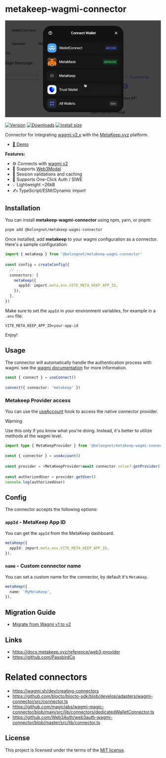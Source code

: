 # metakeep-wagmi-connector

<p align="center">
  <img src="./docs/cover.gif" alt="metakeep-wagmi-connector" width="696" />
</p>

[![Version](https://img.shields.io/npm/v/@belongnet/metakeep-wagmi-connector)](https://www.npmjs.com/package/@belongnet/metakeep-wagmi-connector)
[![Downloads](https://img.shields.io/npm/dw/@belongnet/metakeep-wagmi-connector)](https://www.npmjs.com/package/@belongnet/metakeep-wagmi-connector)
[![install size](https://packagephobia.com/badge?p=@belongnet/metakeep-wagmi-connector)](https://packagephobia.com/result?p=@belongnet/metakeep-wagmi-connector)

Connector for integrating [wagmi v2.x](https://wagmi.sh/) with the [MetaKeep.xyz](https://metakeep.xyz/) platform.

- [👀 Demo](https://belongnet.github.io/metakeep-wagmi-connector/)

**Features:**

- ⚙ Connects with [wagmi v2](https://wagmi.sh/)
- 🔮 Supports [Web3Modal](https://docs.walletconnect.com/web3modal/about)
- 📐 Session validations and caching
- 🔐 Supports One-Click Auth / SIWE
- 💡 Lightweight ~26kB
- ✍️ TypeScript/ESM/Dynamic import

## Installation

You can install **metakeep-wagmi-connector** using npm, yarn, or pnpm:

```bash
pnpm add @belongnet/metakeep-wagmi-connector
```

Once installed, add **metakeep** to your wagmi configuration as a connector. Here's a sample configuration:

```ts
import { metaKeep } from '@belongnet/metakeep-wagmi-connector'

const config = createConfig({
  // ...
  connectors: [
    metaKeep({
      appId: import.meta.env.VITE_META_KEEP_APP_ID,
    }),
  ],
})
```

Make sure to set the `appId` in your environment variables, for example in a `.env` file:

```env
VITE_META_KEEP_APP_ID=your-app-id
```

Enjoy!

## Usage

The connector will automatically handle the authentication process with wagmi. see the [wagmi documentation](https://wagmi.sh/) for more information.

```ts
const { connect } = useConnect()

connect({ connector: 'metakeep' })
```

### Metakeep Provider access

You can use the [useAccount](https://wagmi.sh/react/api/hooks/useAccount#connector) hook to access the native connector provider.

> [!WARNING]
> Use this only if you know what you're doing. Instead, it's better to utilize methods at the wagmi level.

```ts
import type { MetaKeepProvider } from '@belongnet/metakeep-wagmi-connector'

const { connector } = useAccount()

const provider = <MetaKeepProvider>await connector.value?.getProvider()

const authorizedUser = provider.getUser()
console.log(authorizedUser)
```

## Config 

The connector accepts the following options:

### `appId` - MetaKeep App ID

You can get the `appId` from the MetaKeep dashboard.

```ts
metaKeep({
  appId: import.meta.env.VITE_META_KEEP_APP_ID,
}),
```

### `name` - Custom connector name 

You can set a custom name for the connector, by default it's `MetaKeep`.

```ts
metaKeep({
  name: 'MyMetaKeep',
}),
```



## Migration Guide

- [Migrate from Wagmi v1 to v2](docs/migration-guide.md)

## Links

- https://docs.metakeep.xyz/reference/web3-provider
- https://github.com/PassbirdCo

# Related connectors

- https://wagmi.sh/dev/creating-connectors
- https://github.com/blocto/blocto-sdk/blob/develop/adapters/wagmi-connector/src/connector.ts
- https://github.com/magiclabs/wagmi-magic-connector/blob/main/src/lib/connectors/dedicatedWalletConnector.ts
- https://github.com/Web3Auth/web3auth-wagmi-connector/blob/master/src/lib/connector.ts

## License

This project is licensed under the terms of the [MIT license](LICENSE).
